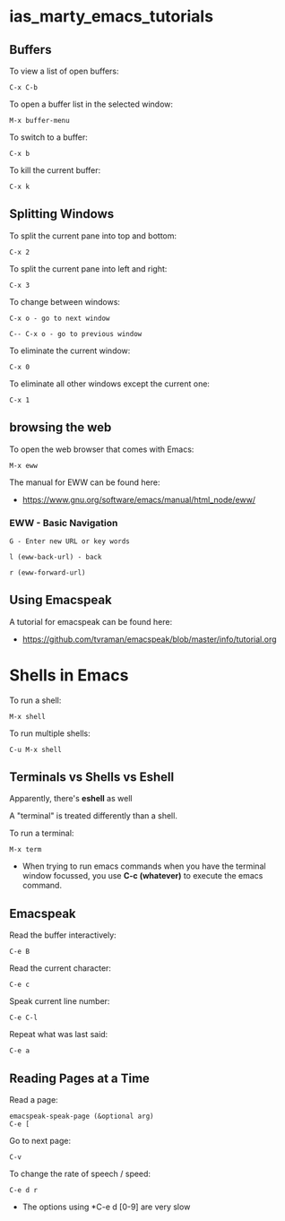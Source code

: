 # ias_marty_emacs_tutorials

## Buffers

To view a list of open buffers:

```
C-x C-b
```

To open a buffer list in the selected window:

```
M-x buffer-menu
```

To switch to a buffer:
```
C-x b
```

To kill the current buffer:
```
C-x k
```

## Splitting Windows

To split the current pane into top and bottom:

```
C-x 2
```

To split the current pane into left and right:

```
C-x 3
```

To change between windows:

```
C-x o - go to next window
```

```
C-- C-x o - go to previous window
```


To eliminate the current window:
```
C-x 0
```

To eliminate all other windows except the current one:
```
C-x 1
```

## browsing the web

To open the web browser that comes with Emacs:

```
M-x eww
```

The manual for EWW can be found here:

* https://www.gnu.org/software/emacs/manual/html_node/eww/

### EWW - Basic Navigation

```
G - Enter new URL or key words
```

```
l (eww-back-url) - back
```

```
r (eww-forward-url)
```

## Using Emacspeak

A tutorial for emacspeak can be found here:

* https://github.com/tvraman/emacspeak/blob/master/info/tutorial.org

# Shells in Emacs


To run a shell:

```
M-x shell
```

To run multiple shells:
```
C-u M-x shell
```

## Terminals vs Shells vs Eshell

Apparently, there's **eshell** as well

A "terminal" is treated differently than a shell.

To run a terminal:
```
M-x term
```

* When trying to run emacs commands when you have
the terminal window focussed, you use **C-c (whatever)** to
execute the emacs command.


## Emacspeak

Read the buffer interactively:

```
C-e B
```

Read the current character:
```
C-e c
```

Speak current line number:
```
C-e C-l
```

Repeat what was last said:
```
C-e a
```

## Reading Pages at a Time

Read a page:
```
emacspeak-speak-page (&optional arg)
C-e [
```

Go to next page:
```
C-v
```

To change the rate of speech / speed:

```
C-e d r
```

* The options using *C-e d [0-9] are very slow

